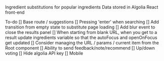 Ingredient substitutions for popular ingredients
Data stored in Algolia
React front-end

To-do
[] Base route / suggestions
[] Pressing 'enter' when searching
[] Add transition from empty state to substitute page loading
[] Add blur event to close the results panel
[] When starting from blank URL, when you get to a result update ingredients variable so that the autoFocus and openOnFocus get updated
[] Consider managing the URL / params / current item from the Root component
[] Ability to send feedback/note/recommend
[] Up/down voting
[] Hide algolia API key
[] Mobile
